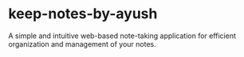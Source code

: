 # keep-notes-by-ayush
A simple and intuitive web-based note-taking application for efficient organization and management of your notes.
